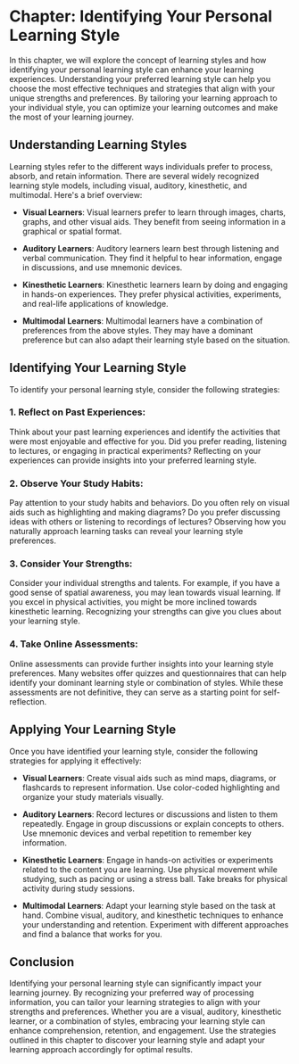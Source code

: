 Chapter: Identifying Your Personal Learning Style
=================================================

In this chapter, we will explore the concept of learning styles and how identifying your personal learning style can enhance your learning experiences. Understanding your preferred learning style can help you choose the most effective techniques and strategies that align with your unique strengths and preferences. By tailoring your learning approach to your individual style, you can optimize your learning outcomes and make the most of your learning journey.

Understanding Learning Styles
-----------------------------

Learning styles refer to the different ways individuals prefer to process, absorb, and retain information. There are several widely recognized learning style models, including visual, auditory, kinesthetic, and multimodal. Here's a brief overview:

* **Visual Learners**: Visual learners prefer to learn through images, charts, graphs, and other visual aids. They benefit from seeing information in a graphical or spatial format.

* **Auditory Learners**: Auditory learners learn best through listening and verbal communication. They find it helpful to hear information, engage in discussions, and use mnemonic devices.

* **Kinesthetic Learners**: Kinesthetic learners learn by doing and engaging in hands-on experiences. They prefer physical activities, experiments, and real-life applications of knowledge.

* **Multimodal Learners**: Multimodal learners have a combination of preferences from the above styles. They may have a dominant preference but can also adapt their learning style based on the situation.

Identifying Your Learning Style
-------------------------------

To identify your personal learning style, consider the following strategies:

### 1. Reflect on Past Experiences:

Think about your past learning experiences and identify the activities that were most enjoyable and effective for you. Did you prefer reading, listening to lectures, or engaging in practical experiments? Reflecting on your experiences can provide insights into your preferred learning style.

### 2. Observe Your Study Habits:

Pay attention to your study habits and behaviors. Do you often rely on visual aids such as highlighting and making diagrams? Do you prefer discussing ideas with others or listening to recordings of lectures? Observing how you naturally approach learning tasks can reveal your learning style preferences.

### 3. Consider Your Strengths:

Consider your individual strengths and talents. For example, if you have a good sense of spatial awareness, you may lean towards visual learning. If you excel in physical activities, you might be more inclined towards kinesthetic learning. Recognizing your strengths can give you clues about your learning style.

### 4. Take Online Assessments:

Online assessments can provide further insights into your learning style preferences. Many websites offer quizzes and questionnaires that can help identify your dominant learning style or combination of styles. While these assessments are not definitive, they can serve as a starting point for self-reflection.

Applying Your Learning Style
----------------------------

Once you have identified your learning style, consider the following strategies for applying it effectively:

* **Visual Learners**: Create visual aids such as mind maps, diagrams, or flashcards to represent information. Use color-coded highlighting and organize your study materials visually.

* **Auditory Learners**: Record lectures or discussions and listen to them repeatedly. Engage in group discussions or explain concepts to others. Use mnemonic devices and verbal repetition to remember key information.

* **Kinesthetic Learners**: Engage in hands-on activities or experiments related to the content you are learning. Use physical movement while studying, such as pacing or using a stress ball. Take breaks for physical activity during study sessions.

* **Multimodal Learners**: Adapt your learning style based on the task at hand. Combine visual, auditory, and kinesthetic techniques to enhance your understanding and retention. Experiment with different approaches and find a balance that works for you.

Conclusion
----------

Identifying your personal learning style can significantly impact your learning journey. By recognizing your preferred way of processing information, you can tailor your learning strategies to align with your strengths and preferences. Whether you are a visual, auditory, kinesthetic learner, or a combination of styles, embracing your learning style can enhance comprehension, retention, and engagement. Use the strategies outlined in this chapter to discover your learning style and adapt your learning approach accordingly for optimal results.
